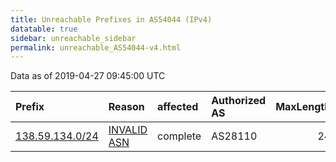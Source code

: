```yaml
---
title: Unreachable Prefixes in AS54044 (IPv4)
datatable: true
sidebar: unreachable_sidebar
permalink: unreachable_AS54044-v4.html
---
```


Data as of 2019-04-27 09:45:00 UTC


<div class="datatable-begin"></div>

| Prefix                                                   | Reason                                                                                                 | affected   | Authorized AS   |   MaxLength | Anchor                                         |   unreachable /24s |
|:---------------------------------------------------------|:-------------------------------------------------------------------------------------------------------|:-----------|:----------------|------------:|:-----------------------------------------------|-------------------:|
| [138.59.134.0/24](https://stat.ripe.net/138.59.134.0/24) | [INVALID ASN](https://rpki-validator.ripe.net/announcement-preview?asn=AS54044&prefix=138.59.134.0/24) | complete   | AS28110         |          24 | [LACNIC](unreachable_LACNIC_RPKI_Root-v4.html) |                  1 |

<div class="datatable-end"></div>